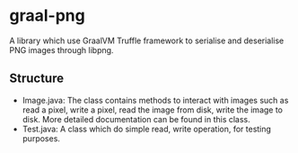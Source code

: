 # graal-png

A library which use GraalVM Truffle framework to serialise and deserialise PNG images through libpng.

## Structure

- Image.java: The class contains methods to interact with images such as read a pixel, write a pixel, read the image from disk, write the image to disk.
More detailed documentation can be found in this class.
- Test.java: A class which do simple read, write operation, for testing purposes.
